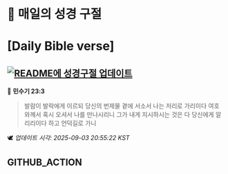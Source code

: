 # 🙏 매일의 성경 구절
# [Daily Bible verse]
## [![README에 성경구절 업데이트](https://github.com/DONGSUKA/first_test/actions/workflows/update-readme-bible.yml/badge.svg)](https://github.com/DONGSUKA/first_test/actions/workflows/update-readme-bible.yml)
<!-- START_BIBLE_VERSE -->
📖 **민수기 23:3**
> 발람이 발락에게 이르되 당신의 번제물 곁에 서소서 나는 저리로 가리이다 여호와께서 혹시 오셔서 나를 만나시리니 그가 내게 지시하시는 것은 다 당신에게 알리리이다 하고 언덕길로 가니

🕊️ _업데이트 시각: 2025-09-03 20:55:22 KST_
  <!-- END_BIBLE_VERSE -->
## GITHUB_ACTION
